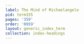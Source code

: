 ```yaml
---
label: The Mind of Michaelangelo
pid: term155
pages: '359'
order: '0959'
layout: generic_index_term
collection: index-headings
---
```

